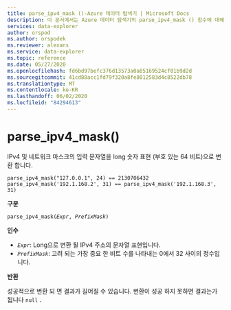 ```yaml
---
title: parse_ipv4_mask ()-Azure 데이터 탐색기 | Microsoft Docs
description: 이 문서에서는 Azure 데이터 탐색기의 parse_ipv4_mask () 함수에 대해 설명 합니다.
services: data-explorer
author: orspod
ms.author: orspodek
ms.reviewer: alexans
ms.service: data-explorer
ms.topic: reference
ms.date: 05/27/2020
ms.openlocfilehash: fd6bd97befc376d13573a0a85169524cf01b9d2d
ms.sourcegitcommit: 41cd88acc1fd79f320a8fe8012583d4c8522db78
ms.translationtype: MT
ms.contentlocale: ko-KR
ms.lasthandoff: 06/02/2020
ms.locfileid: "84294613"
---
```

# <a name="parse_ipv4_mask"></a>parse_ipv4_mask()

IPv4 및 네트워크 마스크의 입력 문자열을 long 숫자 표현 (부호 있는 64 비트)으로 변환 합니다.

```kusto
parse_ipv4_mask("127.0.0.1", 24) == 2130706432
parse_ipv4_mask('192.1.168.2', 31) == parse_ipv4_mask('192.1.168.3', 31)
```

**구문**

`parse_ipv4_mask(`*`Expr`*`, `*`PrefixMask`*`)`

**인수**

* *`Expr`*: Long으로 변환 될 IPv4 주소의 문자열 표현입니다. 
* *`PrefixMask`*: 고려 되는 가장 중요 한 비트 수를 나타내는 0에서 32 사이의 정수입니다.

**반환**

성공적으로 변환 되 면 결과가 길어질 수 있습니다.
변환이 성공 하지 못하면 결과는가 됩니다 `null` .
